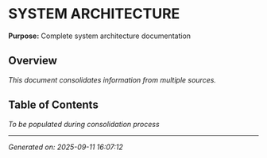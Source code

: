 # SYSTEM ARCHITECTURE

**Purpose:** Complete system architecture documentation

## Overview

*This document consolidates information from multiple sources.*

## Table of Contents

*To be populated during consolidation process*

---

*Generated on: 2025-09-11 16:07:12*
